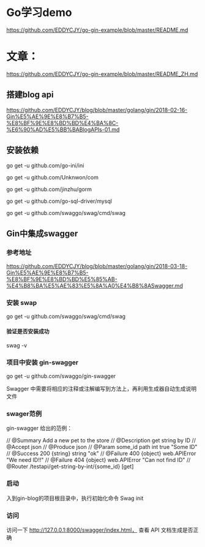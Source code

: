 # Go学习demo

https://github.com/EDDYCJY/go-gin-example/blob/master/README.md

# 文章：
https://github.com/EDDYCJY/go-gin-example/blob/master/README_ZH.md

## 搭建blog api

https://github.com/EDDYCJY/blog/blob/master/golang/gin/2018-02-16-Gin%E5%AE%9E%E8%B7%B5-%E8%BF%9E%E8%BD%BD%E4%BA%8C-%E6%90%AD%E5%BB%BABlogAPIs-01.md

## 安装依赖

go get -u github.com/go-ini/ini

go get -u github.com/Unknwon/com

go get -u github.com/jinzhu/gorm

go get -u github.com/go-sql-driver/mysql

go get -u github.com/swaggo/swag/cmd/swag


## Gin中集成swagger

### 参考地址 

https://github.com/EDDYCJY/blog/blob/master/golang/gin/2018-03-18-Gin%E5%AE%9E%E8%B7%B5-%E8%BF%9E%E8%BD%BD%E5%85%AB-%E4%B8%BA%E5%AE%83%E5%8A%A0%E4%B8%8ASwagger.md

### 安装 swap
 go get -u github.com/swaggo/swag/cmd/swag

#### 验证是否安装成功
swag -v

### 项目中安装 gin-swagger
go get -u github.com/swaggo/gin-swagger

Swagger 中需要将相应的注释或注解编写到方法上，再利用生成器自动生成说明文件

### swager范例
gin-swagger 给出的范例：

// @Summary Add a new pet to the store
// @Description get string by ID
// @Accept  json
// @Produce  json
// @Param   some_id     path    int     true        "Some ID"
// @Success 200 {string} string	"ok"
// @Failure 400 {object} web.APIError "We need ID!!"
// @Failure 404 {object} web.APIError "Can not find ID"
// @Router /testapi/get-string-by-int/{some_id} [get]

### 启动
入到gin-blog的项目根目录中，执行初始化命令
Swag init

### 访问
访问一下 http://127.0.0.1:8000/swagger/index.html， 查看 API 文档生成是否正确